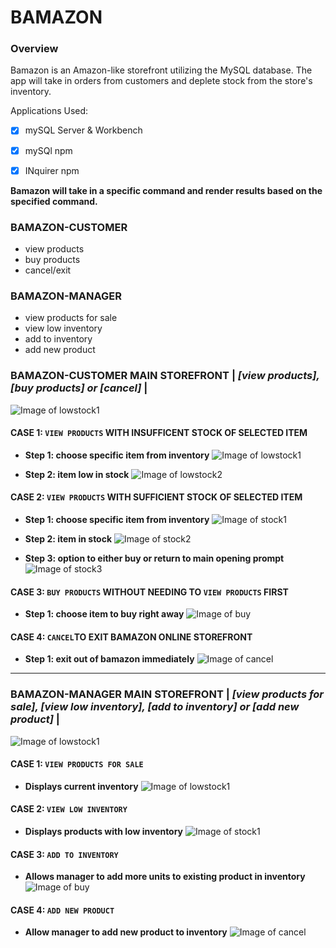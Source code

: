 # BAMAZON
### Overview
Bamazon is an Amazon-like storefront utilizing the MySQL database. The app will take in orders from customers and deplete stock from the store's inventory.


Applications Used:
- [x] mySQL Server & Workbench
- [x] mySQl npm
- [x] INquirer npm


**Bamazon will take in a specific command and render results based on the specified command.**
### BAMAZON-CUSTOMER
- view products
- buy products
- cancel/exit


### BAMAZON-MANAGER
- view products for sale
- view low inventory
- add to inventory
- add new product


### BAMAZON-CUSTOMER MAIN STOREFRONT | *[view products], [buy products] or [cancel]* |
![Image of lowstock1](/images/lowstock1.png)


#### CASE 1: `VIEW PRODUCTS` WITH INSUFFICENT STOCK OF SELECTED ITEM 
- **Step 1: choose specific item from inventory**
![Image of lowstock1](/images/lowstock11.png)

- **Step 2: item low in stock**
![Image of lowstock2](/images/lowstock2.png)




#### CASE 2: `VIEW PRODUCTS` WITH SUFFICIENT STOCK OF SELECTED ITEM 
- **Step 1: choose specific item from inventory**
![Image of stock1](/images/stock1.png)


- **Step 2: item in stock**
![Image of stock2](/images/stock2.png)


- **Step 3: option to either buy or return to main opening prompt**
![Image of stock3](/images/stock3.png)



#### CASE 3: `BUY PRODUCTS` WITHOUT NEEDING TO `VIEW PRODUCTS` FIRST
- **Step 1: choose item to buy right away**
![Image of buy](/images/buy.png)


#### CASE 4: `CANCEL`TO EXIT BAMAZON ONLINE STOREFRONT
- **Step 1: exit out of bamazon immediately**
![Image of cancel](/images/cancel.png)


--------------------------------------------------------------------------------------------------------------------------------------


### BAMAZON-MANAGER MAIN STOREFRONT | *[view products for sale], [view low inventory], [add to inventory] or [add new product]* |
![Image of lowstock1](/images/manage1.png)


#### CASE 1: `VIEW PRODUCTS FOR SALE` 
- **Displays current inventory**
![Image of lowstock1](/images/manage2.png)


#### CASE 2: `VIEW LOW INVENTORY` 
- **Displays products with low inventory**
![Image of stock1](/images/manage3.png)


#### CASE 3: `ADD TO INVENTORY` 
- **Allows manager to add more units to existing product in inventory**
![Image of buy](/images/manage4.png)


#### CASE 4: `ADD NEW PRODUCT`
- **Allow manager to add new product to inventory**
![Image of cancel](/images/manage5.png)

